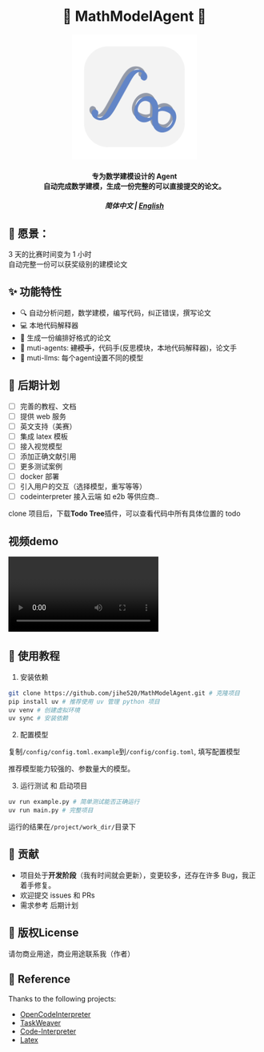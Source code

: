 <h1 align="center">🤖 MathModelAgent 📐</h1>
<p align="center">
    <img src="./docs/icon.png" height="250px">
</p>
<h4 align="center">
    专为数学建模设计的 Agent<br>
    自动完成数学建模，生成一份完整的可以直接提交的论文。
</h4>

<h5 align="center">简体中文 | <a href="README_EN.md">English</a></h5>

## 🌟 愿景：

3 天的比赛时间变为 1 小时 <br> 
自动完整一份可以获奖级别的建模论文

## ✨ 功能特性

- 🔍 自动分析问题，数学建模，编写代码，纠正错误，撰写论文
- 💻 本地代码解释器
- 📝 生成一份编排好格式的论文
- 🤝 muti-agents: ~~建模手~~，代码手(反思模块，本地代码解释器)，论文手
- 🔄 muti-llms: 每个agent设置不同的模型

## 🚀 后期计划

- [ ] 完善的教程、文档
- [ ] 提供 web 服务
- [ ] 英文支持（美赛）
- [ ] 集成 latex 模板
- [ ] 接入视觉模型
- [ ] 添加正确文献引用
- [ ] 更多测试案例
- [ ] docker 部署
- [ ] 引入用户的交互（选择模型，重写等等）
- [ ] codeinterpreter 接入云端 如 e2b 等供应商..

clone 项目后，下载**Todo Tree**插件，可以查看代码中所有具体位置的 todo

## 视频demo

<video src="https://github.com/user-attachments/assets/10b3145a-feb7-4894-aaca-30d44bb35b9e"></video>

## 📖 使用教程

1. 安装依赖

```bash
git clone https://github.com/jihe520/MathModelAgent.git # 克隆项目
pip install uv # 推荐使用 uv 管理 python 项目
uv venv # 创建虚拟环境
uv sync # 安装依赖
```

2. 配置模型

复制`/config/config.toml.example`到`/config/config.toml`, 填写配置模型

推荐模型能力较强的、参数量大的模型。

3. 运行测试 和 启动项目

```bash
uv run example.py # 简单测试能否正确运行
uv run main.py # 完整项目
```

运行的结果在`/project/work_dir/`目录下

## 🤝 贡献

- 项目处于**开发阶段**（我有时间就会更新），变更较多，还存在许多 Bug，我正着手修复。
- 欢迎提交 issues 和 PRs
- 需求参考 后期计划

## 📄 版权License

请勿商业用途，商业用途联系我（作者）

## 🙏 Reference
Thanks to the following projects:
- [OpenCodeInterpreter](https://github.com/OpenCodeInterpreter/OpenCodeInterpreter/tree/main)
- [TaskWeaver](https://github.com/microsoft/TaskWeaver)
- [Code-Interpreter](https://github.com/MrGreyfun/Local-Code-Interpreter/tree/main)
- [Latex](https://github.com/Veni222987/MathModelingLatexTemplate/tree/main)
